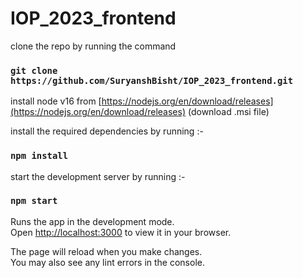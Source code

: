 # IOP_2023_frontend

clone the repo by running the command

### `git clone https://github.com/SuryanshBisht/IOP_2023_frontend.git`

install node v16 from [https://nodejs.org/en/download/releases](https://nodejs.org/en/download/releases)
(download .msi file)

install the required dependencies by running :-

### `npm install`

start the development server by running :-

### `npm start`

Runs the app in the development mode.\
Open [http://localhost:3000](http://localhost:3000) to view it in your browser.

The page will reload when you make changes.\
You may also see any lint errors in the console.
